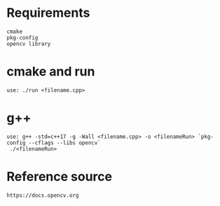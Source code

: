 # Requirements
   
    cmake
    pkg-config
    opencv library

# cmake and run

    use: ./run <filename.cpp>

# g++

    use: g++ -std=c++17 -g -Wall <filename.cpp> -o <filenameRun> `pkg-config --cflags --libs opencv`
	 ./<filenameRun>

	
# Reference source

    https://docs.opencv.org
